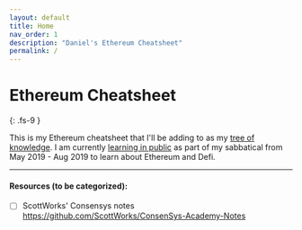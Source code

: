 ```yaml
---
layout: default
title: Home
nav_order: 1
description: "Daniel's Ethereum Cheatsheet"
permalink: /
---
```


# Ethereum Cheatsheet
{: .fs-9 }

This is my Ethereum cheatsheet that I'll be adding to as my [tree of knowledge](https://lifehacker.com/elon-musk-on-learning-new-things-view-knowledge-as-a-t-1677850415). I am currently [learning in public](https://www.swyx.io/writing/learn-in-public/) as part of my sabbatical from May 2019 - Aug 2019 to learn about Ethereum and Defi.

---

#### Resources (to be categorized):

- [ ] ScottWorks' Consensys notes https://github.com/ScottWorks/ConsenSys-Academy-Notes
